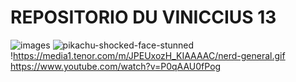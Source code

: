 # REPOSITORIO DU VINICCIUS 13






![images](https://github.com/user-attachments/assets/1e11b0d6-ad4a-4b20-aaef-14380d6cd88a)
![pikachu-shocked-face-stunned](https://github.com/user-attachments/assets/e7d9b920-adec-4c19-810a-5864c47b0480)
!https://media1.tenor.com/m/JPEUxozH_KIAAAAC/nerd-general.gif
https://www.youtube.com/watch?v=P0qAAU0fPog
